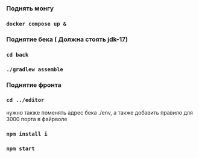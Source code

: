 
### Поднять монгу
### `docker compose up &`
### Поднятие бека ( Должна стоять jdk-17)
### `cd back`
### `./gradlew assemble`

### Поднятие фронта
### `cd ../editor`
нужно также поменять адрес бека ./env, а также добавить правило для 3000 порта в файрволе
### `npm install i`
### `npm start`